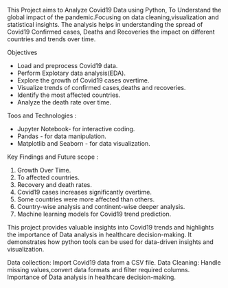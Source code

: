 This Project aims to Analyze Covid19 Data using Python, To Understand the global impact of the pandemic.Focusing on data cleaning,visualization and statistical insights.
The analysis helps in understanding the spread of Covid19 Confirmed cases, Deaths and Recoveries the impact on different countries and trends over time.

Objectives
* Load and preprocess Covid19 data.
* Perform Explotary data analysis(EDA).
* Explore the growth of Covid19 cases overtime.
* Visualize trends of confirmed cases,deaths and recoveries.
* Identify the most affected countries.
* Analyze the death rate over time.

Toos and Technologies :
* Jupyter Notebook- for interactive coding.
* Pandas - for data manipulation.
* Matplotlib and Seaborn - for data visualization.

Key Findings and Future scope :
1. Growth Over Time.
2. To affected countries.
3. Recovery and death rates.
4. Covid19 cases increases significantly overtime.
5. Some countries were more affected than others.
6. Country-wise analysis and continent-wise deeper analysis.
7. Machine learning models for Covid19 trend prediction.

This project provides valuable insights into Covid19 trends and highlights the importance of Data analysis in healthcare decision-making.
It demonstrates how python tools can be used for data-driven insights and visualization.

Data collection: Import Covid19 data from a CSV file.
Data Cleaning: Handle missing values,convert data formats and filter required columns.
Importance of Data analysis in healthcare decision-making.


